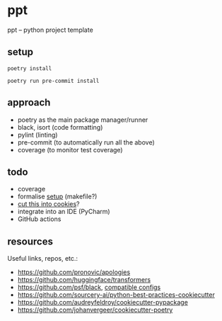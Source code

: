 # ppt

ppt – python project template

## setup

`poetry install`

`poetry run pre-commit install`

## approach

- poetry as the main package manager/runner
- black, isort (code formatting)
- pylint (linting)
- pre-commit (to automatically run all the above)
- coverage (to monitor test coverage)

## todo

- coverage
- formalise [setup](#setup) (makefile?)
- [cut this into cookies](https://github.com/cookiecutter/cookiecutter)?
- integrate into an IDE (PyCharm)
- GitHub actions

## resources

Useful links, repos, etc.:

- https://github.com/pronovic/apologies
- https://github.com/huggingface/transformers
- https://github.com/psf/black, [compatible configs](https://github.com/psf/black/tree/master/docs/compatible_configs)
- https://github.com/sourcery-ai/python-best-practices-cookiecutter
- https://github.com/audreyfeldroy/cookiecutter-pypackage
- https://github.com/johanvergeer/cookiecutter-poetry
